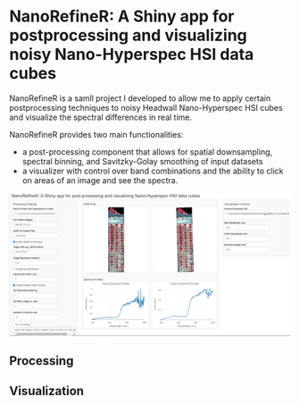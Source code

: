 # NanoRefineR: A Shiny app for postprocessing and visualizing noisy Nano-Hyperspec HSI data cubes

NanoRefineR is a samll project I developed to allow me to apply certain postprocessing techniques to noisy Headwall Nano-Hyperspec HSI cubes and visualize the spectral differences in real time. 

NanoRefineR provides two main functionalities:
- a post-processing component that allows for spatial downsampling, spectral binning, and Savitzky-Golay smoothing of input datasets
- a visualizer with control over band combinations and the ability to click on areas of an image and see the spectra. 

![](imgs/img.png)


## Processing

## Visualization





